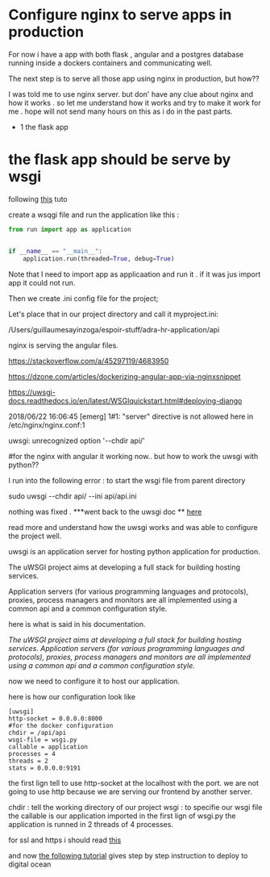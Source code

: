 # Configure nginx to serve apps in production

For now i have a app with both flask , angular and a postgres database running inside a dockers containers and communicating well.

The next step is to serve all those app using nginx in production, but how??

I was told me to use nginx server.
but don' have any clue about nginx and how it works .
so let me understand how it works and try to make it work for me .
hope will not send many hours on this as i do in the past parts.

- 1 the flask app


# the flask app should be serve by wsgi

following [this](https://www.digitalocean.com/community/tutorials/how-to-serve-flask-applications-with-uwsgi-and-nginx-on-ubuntu-14-04) tuto

create a wsqgi file and run the application like this :

```python
from run import app as application


if __name__ == "__main__":
    application.run(threaded=True, debug=True)

```

Note that I need to import app as applicaation and run it .
if it was jus import app it could not run.

Then we create .ini config file for the project;

Let's place that in our project directory and call it myproject.ini:

/Users/guillaumesayinzoga/espoir-stuff/adra-hr-application/api



nginx is serving the angular files.

https://stackoverflow.com/a/45297119/4683950



https://dzone.com/articles/dockerizing-angular-app-via-nginxsnippet




 
 https://uwsgi-docs.readthedocs.io/en/latest/WSGIquickstart.html#deploying-django
 
 
 2018/06/22 16:06:45 [emerg] 1#1: "server" directive is not allowed here in /etc/nginx/nginx.conf:1
 
 uwsgi: unrecognized option '--chdir api/'
 
 #for the nginx with angular it working now..
 but how to work the uwsgi with python??
 
 I run into the following error :
 to start the wsgi file from parent directory

 sudo uwsgi --chdir api/ --ini api/api.ini
 
 nothing was fixed .
 ***went back to the uwsgi doc **
 [here](http://uwsgi-docs.readthedocs.io/en/latest/WSGIquickstart.html)
 
 read more and understand how the uwsgi works and was able to configure the project well.
 
uwsgi is an application server for hosting python application for production.

The uWSGI project aims at developing a full stack for building hosting services.

Application servers (for various programming languages and protocols), proxies, process managers and monitors are all implemented using a common api and a common configuration style.


here is what is said in his documentation.

*The uWSGI project aims at developing a full stack for building hosting services.
Application servers (for various programming languages and protocols), proxies, process managers and monitors are all implemented using a common api and a common configuration style.*

now we need to configure it to host our application.

here is how our configuration look like 

```
[uwsgi]
http-socket = 0.0.0.0:8000
#for the docker configuration
chdir = /api/api
wsgi-file = wsgi.py
callable = application
processes = 4
threads = 2
stats = 0.0.0.0:9191

```
 
the first lign tell to use http-socket at the localhost with the port.
we are not going to use http because we are serving our frontend by another server.

chdir : tell the working directory of our project
wsgi : to specifie  our wsgi file
the callable is our application imported in the first lign of wsgi.py 
the application is runned in 2 threads of 4 processes.

for ssl and https i should read [this](http://nginx.org/en/docs/http/configuring_https_servers.html)



and now [the following tutorial](https://realpython.com/dockerizing-flask-with-compose-and-machine-from-localhost-to-the-cloud/) gives step by step instruction to deploy to digital ocean 
